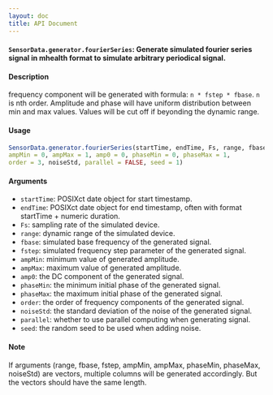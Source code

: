 ```yaml
---
layout: doc
title: API Document
---
```


#### `SensorData.generator.fourierSeries`: Generate simulated fourier series signal in mhealth format to simulate arbitrary periodical signal. ####

#### Description ####


 frequency component will be generated with formula: `n * fstep * fbase`. `n` is nth order. Amplitude and phase will have uniform distribution between min and max values. Values will be cut off if beyonding the dynamic range.


#### Usage ####

```r
SensorData.generator.fourierSeries(startTime, endTime, Fs, range, fbase, fstep,
ampMin = 0, ampMax = 1, amp0 = 0, phaseMin = 0, phaseMax = 1,
order = 3, noiseStd, parallel = FALSE, seed = 1)
```

#### Arguments ####

* `startTime`: POSIXct date object for start timestamp.
* `endTime`: POSIXct date object for end timestamp, often with format startTime + numeric duration.
* `Fs`: sampling rate of the simulated device.
* `range`: dynamic range of the simulated device.
* `fbase`: simulated base frequency of the generated signal.
* `fstep`: simulated frequency step parameter of the generated signal.
* `ampMin`: minimum value of generated amplitude.
* `ampMax`: maximum value of generated amplitude.
* `amp0`: the DC component of the generated signal.
* `phaseMin`: the minimum initial phase of the generated signal.
* `phaseMax`: the maximum initial phase of the generated signal.
* `order`: the order of frequency components of the generated signal.
* `noiseStd`: the standard deviation of the noise of the generated signal.
* `parallel`: whether to use parallel computing when generating signal.
* `seed`: the random seed to be used when adding noise.


#### Note ####


 If arguments (range, fbase, fstep, ampMin, ampMax, phaseMin, phaseMax, noiseStd) are vectors, multiple columns will be generated accordingly. But the vectors should have the same length.


